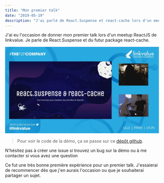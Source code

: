 ```yaml
---
title: "Mon premier talk"
date: "2019-05-19"
description: "J'ai parlé de React.Suspense et react-cache lors d'un meetup"
---
```


J'ai eu l'occasion de donner mon premier talk lors d'un meetup ReactJS de linkvalue. 
Je parle de React.Suspense et du futur package react-cache.

<a href="http://www.youtube.com/watch?v=lc3bLbR4wPY" title="Cliquez pour voir la rediffusion de mon talk" target="_blank" rel="noopener noreferrer">![React.Suspense et react-cache, le duo futuriste pour requêter des données en ReactJS](./video-talk.jpg)</a>

> Pour voir le code de la démo, ça se passe sur ce [dépôt github](https://github.com/florentbarriol/demo-talk-react-suspense).

N'hésitez pas à créer une issue si trouvez un bug sur la démo ou à me contacter si vous avez une question

Ce fut une très bonne première expérience pour un premier talk. J'essaierai de recommencer dès que j'en aurais l'occasion ou que je souhaiterai partager un sujet.